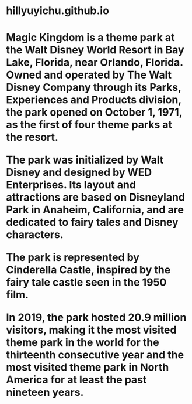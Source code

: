 # hillyuyichu.github.io
<!DOCTYPE html>
<html lang= "en;">


  <head>
  <meta charset= "utf-8">
  <title> Magic Kingdom </title>



  </head>

  <body>
  <h1>
  Magic Kingdom is a theme park at the Walt Disney World Resort in Bay Lake, Florida, near Orlando, Florida. Owned and operated by The Walt Disney Company through its Parks, Experiences and Products division, the park opened on October 1, 1971, as the first of four theme parks at the resort.

  The park was initialized by Walt Disney and designed by WED Enterprises. Its layout and attractions are based on Disneyland Park in Anaheim, California, and are dedicated to fairy tales and Disney characters.

  The park is represented by Cinderella Castle, inspired by the fairy tale castle seen in the 1950 film.

  In 2019, the park hosted 20.9 million visitors, making it the most visited theme park in the world for the thirteenth consecutive year and the most visited theme park in North America for at least the past nineteen years.

  </h1>
  </body>

 </html>
